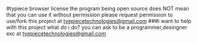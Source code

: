 #typiece browser
license the program being open source does NOT mean that you can use it without permission please request permission to use/fork this project at tyepiecetechnologies@gmail.com 
###i want to help with this project what do i do? 
you can ask to be a programmer,desingner exc at tyepiecetechnologies@gmail.com
